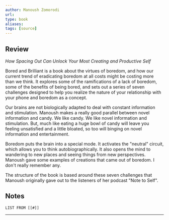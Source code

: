 ```yaml
---
author: Manoush Zomorodi
url: 
type: book
aliases: 
tags: [source]
---
```

## Review
_How Spacing Out Can Unlock Your Most Creating and Productive Self_

Bored and Brilliant is a book about the virtues of boredom, and how our current trend of eradicating boredom at all costs might be costing more than we think. It explores some of the ramifications of a lack of boredom, some of the benefits of being bored, and sets out a series of seven challenges designed to help you realize the nature of your relationship with your phone and boredom as a concept.

Our brains are not biologically adapted to deal with constant information and stimulation. Manoush makes a really good parallel between novel information and candy. We like candy. We like novel information and stimulation. But, much like eating a huge bowl of candy will leave you feeling unsatisfied and a little bloated, so too will binging on novel information and entertainment.

Boredom puts the brain into a special mode. It activates the "neutral" circuit, which allows you to think autobiographically. It also opens the mind to wandering to new places and seeing things from new perspectives. Manoush gave some examples of creations that came out of boredom. I don't really remember any.

The structure of the book is based around these seven challenges that Manoush originally gave out to the listeners of her podcast "Note to Self".

## Notes
```dataview
LIST FROM [[#]]
```

---